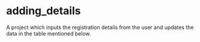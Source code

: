 # adding_details

A project which inputs the registration details from the user and updates the data in the table mentioned below.
